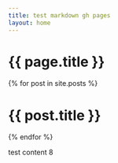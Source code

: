```yaml
---
title: test markdown gh pages
layout: home
---
```



<h1>{{ page.title }}</h1>

<div id="test">
</div>

{% for post in site.posts %}
<h1>
  {{ post.title }}
</h1>
{% endfor %}

test content 8
